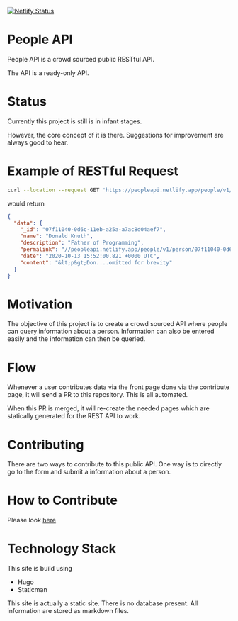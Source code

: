 [![Netlify Status](https://api.netlify.com/api/v1/badges/ca645974-c638-4ce7-8094-0dd7a9e59281/deploy-status)](https://app.netlify.com/sites/peopleapi/deploys)

# People API

People API is a crowd sourced public RESTful API.

The API is a ready-only API.


# Status

Currently this project is still is in infant stages.

However, the core concept of it is there. Suggestions for improvement are always good to hear.

# Example of RESTful Request

```bash
curl --location --request GET 'https://peopleapi.netlify.app/people/v1/person/07f11040-0d6c-11eb-a25a-a7ac8d04aef7/index.json'
```

would return

```json
{
  "data": {
    "_id": "07f11040-0d6c-11eb-a25a-a7ac8d04aef7",
    "name": "Donald Knuth",
    "description": "Father of Programming",
    "permalink": "//peopleapi.netlify.app/people/v1/person/07f11040-0d6c-11eb-a25a-a7ac8d04aef7/",
    "date": "2020-10-13 15:52:00.821 +0000 UTC",
    "content": "&lt;p&gt;Don....omitted for brevity"
  }
}
```

# Motivation

The objective of this project is to create a crowd sourced API where people can
query information about a person. Information can also be entered easily and the information can then be queried.

# Flow

Whenever a user contributes data via the front page done via the contribute page, it will send a PR to this repository. This is all automated.

When this PR is merged, it will re-create the needed pages which are statically generated for the REST API to work.

# Contributing

There are two ways to contribute to this public API. One way is to directly go
to the form and submit a information about a person.

# How to Contribute

Please look [here](https://github.com/JianLoong/famous-people/blob/main/CONTRIBUTING.md)

# Technology Stack

This site is build using

- Hugo
- Staticman

This site is actually a static site. There is no database present. All information are stored as markdown files.

